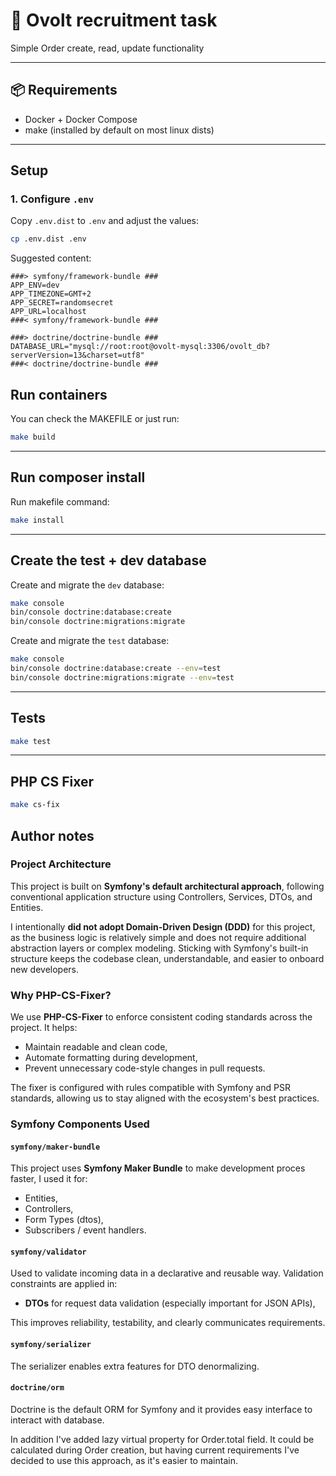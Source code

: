 # 🚀 Ovolt recruitment task

Simple Order create, read, update functionality

---

## 📦 Requirements

- Docker + Docker Compose
- make (installed by default on most linux dists)

---

## Setup

### 1. Configure `.env`

Copy `.env.dist` to `.env` and adjust the values:

```bash
cp .env.dist .env
```

Suggested content:

```dotenv
###> symfony/framework-bundle ###
APP_ENV=dev
APP_TIMEZONE=GMT+2
APP_SECRET=randomsecret
APP_URL=localhost
###< symfony/framework-bundle ###

###> doctrine/doctrine-bundle ###
DATABASE_URL="mysql://root:root@ovolt-mysql:3306/ovolt_db?serverVersion=13&charset=utf8"
###< doctrine/doctrine-bundle ###
```

## Run containers

You can check the MAKEFILE or just run:

```bash
make build
```

---

## Run composer install

Run makefile command:

```bash
make install
```

---

## Create the test + dev database

Create and migrate the `dev` database:

```bash
make console
bin/console doctrine:database:create
bin/console doctrine:migrations:migrate
```

Create and migrate the `test` database:

```bash
make console
bin/console doctrine:database:create --env=test
bin/console doctrine:migrations:migrate --env=test
```

---

## Tests

```bash
make test
```

---

## PHP CS Fixer

```bash
make cs-fix
```
## Author notes

### Project Architecture

This project is built on **Symfony's default architectural approach**, following conventional application structure using Controllers, Services, DTOs, and Entities. 

I intentionally **did not adopt Domain-Driven Design (DDD)** for this project, as the business logic is relatively simple and does not require additional abstraction layers or complex modeling. Sticking with Symfony's built-in structure keeps the codebase clean, understandable, and easier to onboard new developers.

### Why PHP-CS-Fixer?

We use **PHP-CS-Fixer** to enforce consistent coding standards across the project. It helps:
- Maintain readable and clean code,
- Automate formatting during development,
- Prevent unnecessary code-style changes in pull requests.

The fixer is configured with rules compatible with Symfony and PSR standards, allowing us to stay aligned with the ecosystem's best practices.

### Symfony Components Used

#### `symfony/maker-bundle`

This project uses **Symfony Maker Bundle** to make development proces faster, I used it for:
- Entities,
- Controllers,
- Form Types (dtos),
- Subscribers / event handlers.

#### `symfony/validator`

Used to validate incoming data in a declarative and reusable way. Validation constraints are applied in:
- **DTOs** for request data validation (especially important for JSON APIs),

This improves reliability, testability, and clearly communicates requirements.

#### `symfony/serializer`

The serializer enables extra features for DTO denormalizing.

#### `doctrine/orm`

Doctrine is the default ORM for Symfony and it provides easy interface to interact with database.

In addition I've added lazy virtual property for Order.total field. It could be calculated during Order creation, but having current requirements I've decided to use this approach, as it's easier to maintain.
